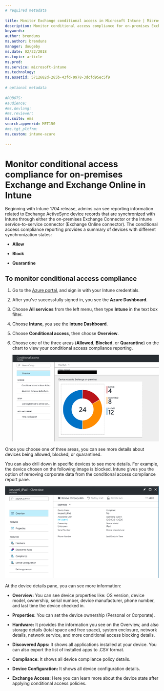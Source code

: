 ```yaml
---
# required metadata

title: Monitor Exchange conditional access in Microsoft Intune | Microsoft Intune
description: Monitor conditional access compliance for on-premises Exchange and Exchange Online through the Intune Azure portal.
keywords:
author: brenduns
ms.author: brenduns
manager: dougeby
ms.date: 02/22/2018
ms.topic: article
ms.prod:
ms.service: microsoft-intune
ms.technology:
ms.assetid: 5712682d-285b-43fd-9978-3dcfd95ec5f9

# optional metadata

#ROBOTS:
#audience:
#ms.devlang:
#ms.reviewer:
ms.suite: ems
search.appverid: MET150
#ms.tgt_pltfrm:
ms.custom: intune-azure

---
```


# Monitor conditional access compliance for on-premises Exchange and Exchange Online in Intune

Beginning with Intune 1704 release, admins can see reporting information related to Exchange ActiveSync device records that are synchronized with Intune through either the on-premises Exchange Connector or the Intune service-to-service connector (Exchange Online connector). The conditional access compliance reporting provides a summary of devices with different synchronization states:

-   **Allow**

-   **Block**

-   **Quarantine**

## To monitor conditional access compliance

1.  Go to the [Azure portal](https://portal.azure.com/), and sign in with your Intune credentials.

2.  After you've successfully signed in, you see the **Azure Dashboard**.

3.  Choose **All services** from the left menu, then type **Intune** in the text box filter.

4.  Choose **Intune**, you see the **Intune Dashboard**.

5.  Choose **Conditional access**, then choose **Overview**.

6.  Choose one of the three areas (**Allowed**, **Blocked**, or **Quarantine**) on the chart to view your conditional access compliance reporting.

    ![Image of the Conditional Access Dashboard](./media/CA-reporting-intune-1.png)

Once you choose one of three areas, you can see more details about devices being allowed, blocked, or quarantined.

You can also drill down in specific devices to see more details. For example, the device chosen on the following image is blocked. Intune gives you the option of removing corporate data from the conditional access compliance report pane.

![Image of Conditional access device detail reporting](./media/CA-reporting-intune-3.png)

At the device details pane, you can see more information:

-   **Overview:** You can see device properties like: OS version, device model, ownership, serial number, device manufacturer, phone number, and last time the device checked in.

-   **Properties:** You can set the device ownership (Personal or Corporate).

-   **Hardware:** It provides the information you see on the Overview, and also storage details (total space and free space), system enclosure, network details, network service, and more conditional access blocking details.

-   **Discovered Apps:** It shows all applications installed at your device. You can also export the list of installed apps to .CSV format.

-   **Compliance:** It shows all device compliance policy details.

-   **Device Configuration:** It shows all device configuration details.

-   **Exchange Access:** Here you can learn more about the device state after applying conditional access policies.
